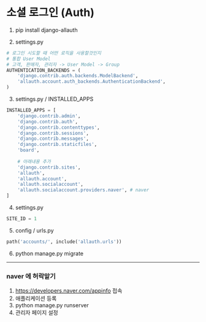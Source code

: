 # 소셜 로그인 (Auth)

1. pip install django-allauth

2. settings.py
```python
# 로그인 시도할 때 어떤 로직을 사용할것인지
# 통합 User Model
# 고객, 판매자, 관리자 -> User Model -> Group
AUTHENTICATION_BACKENDS = (
    'django.contrib.auth.backends.ModelBackend',
    'allauth.account.auth_backends.AuthenticationBackend',
)
```

3. settings.py / INSTALLED_APPS
```python
INSTALLED_APPS = [
    'django.contrib.admin',
    'django.contrib.auth',
    'django.contrib.contenttypes',
    'django.contrib.sessions',
    'django.contrib.messages',
    'django.contrib.staticfiles',
    'board',
    
    # 아래내용 추가
    'django.contrib.sites',
    'allauth',
    'allauth.account',
    'allauth.socialaccount',
    'allauth.socialaccount.providers.naver', # naver
]
```

4. settings.py
```python
SITE_ID = 1
```

5. config / urls.py
```python
path('accounts/', include('allauth.urls'))
```

6. python manage.py migrate

------------------------------------------------------

### naver 에 허락맡기

1. https://developers.naver.com/appinfo 접속
2. 애플리케이션 등록
3. python manage.py runserver
4. 관리자 페이지 설정

